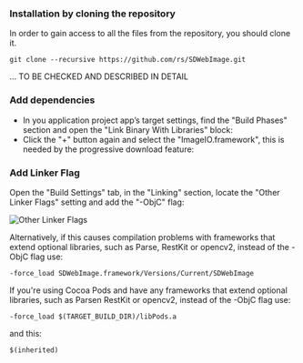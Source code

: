 ### Installation by cloning the repository

In order to gain access to all the files from the repository, you should clone it.
```
git clone --recursive https://github.com/rs/SDWebImage.git
```

... TO BE CHECKED AND DESCRIBED IN DETAIL

### Add dependencies

- In you application project app’s target settings, find the "Build Phases" section and open the "Link Binary With Libraries" block:
- Click the "+" button again and select the "ImageIO.framework", this is needed by the progressive download feature:

### Add Linker Flag

Open the "Build Settings" tab, in the "Linking" section, locate the "Other Linker Flags" setting and add the "-ObjC" flag:

![Other Linker Flags](https://user-images.githubusercontent.com/6919743/30030628-be2daf6a-91c0-11e7-8b5c-e0ac92d16b80.png)

Alternatively, if this causes compilation problems with frameworks that extend optional libraries, such as Parse,  RestKit or opencv2, instead of the -ObjC flag use:
```
-force_load SDWebImage.framework/Versions/Current/SDWebImage
```

If you're using Cocoa Pods and have any frameworks that extend optional libraries, such as Parsen RestKit or opencv2, instead of the -ObjC flag use:
```
-force_load $(TARGET_BUILD_DIR)/libPods.a
```
and this:
```
$(inherited)
```
